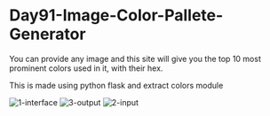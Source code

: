 # Day91-Image-Color-Pallete-Generator
You can provide any image and this site will give you the top 10 most prominent colors used in it, with their hex.

This is made using python flask and extract colors module

![1-interface](https://github.com/batgit39/Day91-Image-Color-Pallete-Generator/assets/86790253/09061637-fa01-491a-90e8-a4d0c762b0d0)
![3-output](https://github.com/batgit39/Day91-Image-Color-Pallete-Generator/assets/86790253/a509f4be-fc37-47b0-abca-3e55413e5126)
![2-input](https://github.com/batgit39/Day91-Image-Color-Pallete-Generator/assets/86790253/f885fd0c-73e8-4b72-8fe0-0214e3bbe165)
